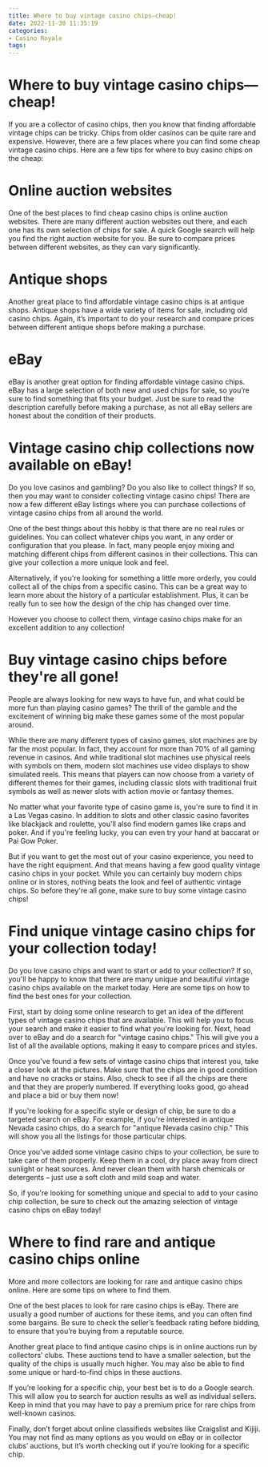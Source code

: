 ```yaml
---
title: Where to buy vintage casino chips—cheap!
date: 2022-11-30 11:35:19
categories:
- Casino Royale
tags:
---
```



#  Where to buy vintage casino chips—cheap!

If you are a collector of casino chips, then you know that finding affordable vintage chips can be tricky. Chips from older casinos can be quite rare and expensive. However, there are a few places where you can find some cheap vintage casino chips. Here are a few tips for where to buy casino chips on the cheap:

# Online auction websites

One of the best places to find cheap casino chips is online auction websites. There are many different auction websites out there, and each one has its own selection of chips for sale. A quick Google search will help you find the right auction website for you. Be sure to compare prices between different websites, as they can vary significantly.

# Antique shops

Another great place to find affordable vintage casino chips is at antique shops. Antique shops have a wide variety of items for sale, including old casino chips. Again, it’s important to do your research and compare prices between different antique shops before making a purchase.

# eBay

eBay is another great option for finding affordable vintage casino chips. eBay has a large selection of both new and used chips for sale, so you’re sure to find something that fits your budget. Just be sure to read the description carefully before making a purchase, as not all eBay sellers are honest about the condition of their products.

#  Vintage casino chip collections now available on eBay!

Do you love casinos and gambling? Do you also like to collect things? If so, then you may want to consider collecting vintage casino chips! There are now a few different eBay listings where you can purchase collections of vintage casino chips from all around the world.

One of the best things about this hobby is that there are no real rules or guidelines. You can collect whatever chips you want, in any order or configuration that you please. In fact, many people enjoy mixing and matching different chips from different casinos in their collections. This can give your collection a more unique look and feel.

Alternatively, if you're looking for something a little more orderly, you could collect all of the chips from a specific casino. This can be a great way to learn more about the history of a particular establishment. Plus, it can be really fun to see how the design of the chip has changed over time.

However you choose to collect them, vintage casino chips make for an excellent addition to any collection!

#  Buy vintage casino chips before they're all gone!

People are always looking for new ways to have fun, and what could be more fun than playing casino games? The thrill of the gamble and the excitement of winning big make these games some of the most popular around.

While there are many different types of casino games, slot machines are by far the most popular. In fact, they account for more than 70% of all gaming revenue in casinos. And while traditional slot machines use physical reels with symbols on them, modern slot machines use video displays to show simulated reels. This means that players can now choose from a variety of different themes for their games, including classic slots with traditional fruit symbols as well as newer slots with action movie or fantasy themes.

No matter what your favorite type of casino game is, you're sure to find it in a Las Vegas casino. In addition to slots and other classic casino favorites like blackjack and roulette, you'll also find modern games like craps and poker. And if you're feeling lucky, you can even try your hand at baccarat or Pai Gow Poker.

But if you want to get the most out of your casino experience, you need to have the right equipment. And that means having a few good quality vintage casino chips in your pocket. While you can certainly buy modern chips online or in stores, nothing beats the look and feel of authentic vintage chips. So before they're all gone, make sure to buy some vintage casino chips!

#  Find unique vintage casino chips for your collection today!

Do you love casino chips and want to start or add to your collection? If so, you'll be happy to know that there are many unique and beautiful vintage casino chips available on the market today. Here are some tips on how to find the best ones for your collection.

First, start by doing some online research to get an idea of the different types of vintage casino chips that are available. This will help you to focus your search and make it easier to find what you're looking for. Next, head over to eBay and do a search for "vintage casino chips." This will give you a list of all the available options, making it easy to compare prices and styles.

Once you've found a few sets of vintage casino chips that interest you, take a closer look at the pictures. Make sure that the chips are in good condition and have no cracks or stains. Also, check to see if all the chips are there and that they are properly numbered. If everything looks good, go ahead and place a bid or buy them now!

If you're looking for a specific style or design of chip, be sure to do a targeted search on eBay. For example, if you're interested in antique Nevada casino chips, do a search for "antique Nevada casino chip." This will show you all the listings for those particular chips.

Once you've added some vintage casino chips to your collection, be sure to take care of them properly. Keep them in a cool, dry place away from direct sunlight or heat sources. And never clean them with harsh chemicals or detergents – just use a soft cloth and mild soap and water.

So, if you're looking for something unique and special to add to your casino chip collection, be sure to check out the amazing selection of vintage casino chips on eBay today!

#  Where to find rare and antique casino chips online

More and more collectors are looking for rare and antique casino chips online. Here are some tips on where to find them.

One of the best places to look for rare casino chips is eBay. There are usually a good number of auctions for these items, and you can often find some bargains. Be sure to check the seller’s feedback rating before bidding, to ensure that you’re buying from a reputable source.

Another great place to find antique casino chips is in online auctions run by collectors’ clubs. These auctions tend to have a smaller selection, but the quality of the chips is usually much higher. You may also be able to find some unique or hard-to-find chips in these auctions.

If you’re looking for a specific chip, your best bet is to do a Google search. This will allow you to search for auction results as well as individual sellers. Keep in mind that you may have to pay a premium price for rare chips from well-known casinos.

Finally, don’t forget about online classifieds websites like Craigslist and Kijiji. You may not find as many options as you would on eBay or in collector clubs’ auctions, but it’s worth checking out if you’re looking for a specific chip.